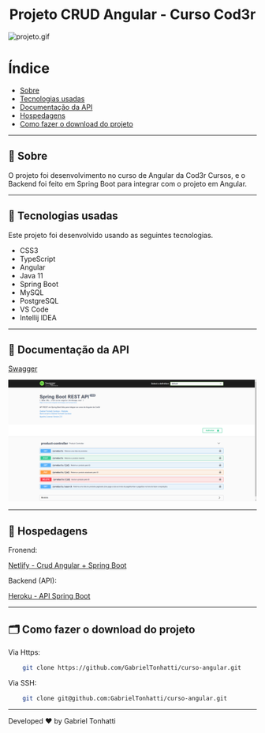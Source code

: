 <h1 align="center">Projeto CRUD Angular - Curso Cod3r </h1>

![projeto.gif](./img/projeto.gif)

# Índice

- [Sobre](#-sobre)
- [Tecnologias usadas](#-tecnologias-usadas)
- [Documentação da API](#-documentacao-da-api)
- [Hospedagens](#-hospedagens)
- [Como fazer o download do projeto](#-como-fazer-o-download-do-projeto)

---

## 🔖 Sobre

O projeto foi desenvolvimento no curso de Angular da Cod3r Cursos, e o Backend foi feito em Spring Boot para integrar com o projeto em Angular.

---

## 🚀 Tecnologias usadas

Este projeto foi desenvolvido usando as seguintes tecnologias.

- CSS3
- TypeScript
- Angular
- Java 11
- Spring Boot
- MySQL
- PostgreSQL
- VS Code
- Intellij IDEA

---

## 📄 Documentação da API

[Swagger](https://crud-curso-angular.herokuapp.com/swagger-ui/index.html)

![projeto.gif](./img/api-documentation.png)

---

## 🚀 Hospedagens

Fronend:

[Netlify - Crud Angular + Spring Boot ](https://crud-angular-springboot.netlify.app/)

Backend (API):

[Heroku - API Spring Boot ](https://crud-curso-angular.herokuapp.com/products)

---

## 🗂 Como fazer o download do projeto

Via Https:

``` bash
    git clone https://github.com/GabrielTonhatti/curso-angular.git
```

Via SSH:

``` bash
    git clone git@github.com:GabrielTonhatti/curso-angular.git
```

---

Developed ❤ by Gabriel Tonhatti